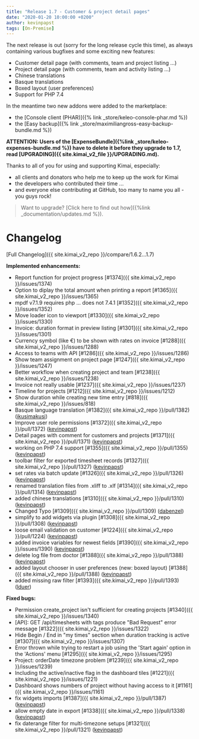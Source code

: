 ```yaml
---
title: "Release 1.7 - Customer & project detail pages"
date: "2020-01-20 10:00:00 +0200"
author: kevinpapst
tags: [On-Premise]
---
```


The next release is out (sorry for the long release cycle this time), as always containing various bugfixes and some exciting new features:

- Customer detail page (with comments, team and project listing ...)
- Project detail page (with comments, team and activity listing ...)
- Chinese translations
- Basque translations
- Boxed layout (user preferences)
- Support for PHP 7.4

In the meantime two new addons were added to the marketplace:
- the [Console client (PHAR)]({% link _store/keleo-console-phar.md %})
- the [Easy backup]({% link _store/maximiliangross-easy-backup-bundle.md %})

**ATTENTION: Users of the [ExpenseBundle]({%link _store/keleo-expenses-bundle.md %}) have to delete it before they upgrade to 1.7, 
read [UPGRADING]({{ site.kimai_v2_file }}/UPGRADING.md).**

Thanks to all of you for using and supporting Kimai, especially:
- all clients and donators who help me to keep up the work for Kimai
- the developers who contributed their time ...
- and everyone else contributing at GitHub, too many to name you all - you guys rock!

> Want to upgrade? [Click here to find out how]({%link _documentation/updates.md %}).

# Changelog

[Full Changelog]({{ site.kimai_v2_repo }}/compare/1.6.2...1.7)

**Implemented enhancements:**

- Report function for project progress [\#1374]({{ site.kimai_v2_repo }}/issues/1374)
- Option to diplay the total amount when printing a report [\#1365]({{ site.kimai_v2_repo }}/issues/1365)
- mpdf v7.1.9 requires php ... does not 7.4.1 [\#1352]({{ site.kimai_v2_repo }}/issues/1352)
- Move loader icon to viewport [\#1330]({{ site.kimai_v2_repo }}/issues/1330)
- Invoice: duration format in preview listing [\#1301]({{ site.kimai_v2_repo }}/issues/1301)
- Currency symbol \(like €\) to be shown with rates on invoice [\#1288]({{ site.kimai_v2_repo }}/issues/1288)
- Access to teams with API [\#1286]({{ site.kimai_v2_repo }}/issues/1286)
- Show team assignment on project page [\#1247]({{ site.kimai_v2_repo }}/issues/1247)
- Better workflow when creating project and team [\#1238]({{ site.kimai_v2_repo }}/issues/1238)
- Invoice not really usable [\#1237]({{ site.kimai_v2_repo }}/issues/1237)
- Timeline for projects [\#1212]({{ site.kimai_v2_repo }}/issues/1212)
- Show duration while creating new time entry [\#818]({{ site.kimai_v2_repo }}/issues/818)
- Basque language translation [\#1382]({{ site.kimai_v2_repo }}/pull/1382) ([ikusimakusi](https://github.com/ikusimakusi))
- Improve user role permissions [\#1372]({{ site.kimai_v2_repo }}/pull/1372) ([kevinpapst](https://github.com/kevinpapst))
- Detail pages with comment for customers and projects [\#1371]({{ site.kimai_v2_repo }}/pull/1371) ([kevinpapst](https://github.com/kevinpapst))
- working on PHP 7.4 support [\#1355]({{ site.kimai_v2_repo }}/pull/1355) ([kevinpapst](https://github.com/kevinpapst))
- toolbar filter for exported timesheet records [\#1327]({{ site.kimai_v2_repo }}/pull/1327) ([kevinpapst](https://github.com/kevinpapst))
- set rates via batch update [\#1326]({{ site.kimai_v2_repo }}/pull/1326) ([kevinpapst](https://github.com/kevinpapst))
- renamed translation files from .xliff to .xlf [\#1314]({{ site.kimai_v2_repo }}/pull/1314) ([kevinpapst](https://github.com/kevinpapst))
- added chinese translations [\#1310]({{ site.kimai_v2_repo }}/pull/1310) ([kevinpapst](https://github.com/kevinpapst))
- Changed Typo [\#1309]({{ site.kimai_v2_repo }}/pull/1309) ([dabenzel](https://github.com/dabenzel))
- simplify to add widgets via plugin [\#1308]({{ site.kimai_v2_repo }}/pull/1308) ([kevinpapst](https://github.com/kevinpapst))
- loose email validation on customer [\#1224]({{ site.kimai_v2_repo }}/pull/1224) ([kevinpapst](https://github.com/kevinpapst))
- added invoice variables for newest fields [\#1390]({{ site.kimai_v2_repo }}/issues/1390) ([kevinpapst](https://github.com/kevinpapst))
- delete log file from doctor [\#1388]({{ site.kimai_v2_repo }}/pull/1388) ([kevinpapst](https://github.com/kevinpapst))
- added layout chooser in user preferences (new: boxed layout) [\#1388]({{ site.kimai_v2_repo }}/pull/1388) ([kevinpapst](https://github.com/kevinpapst))
- added missing raw filter [\#1393]({{ site.kimai_v2_repo }}/pull/1393) ([lduer](https://github.com/lduer))

**Fixed bugs:**

- Permission create\_project isn't sufficient for creating projects [\#1340]({{ site.kimai_v2_repo }}/issues/1340)
- \[API\]: GET ​/api​/timesheets with tags produce "Bad Request" error message [\#1322]({{ site.kimai_v2_repo }}/issues/1322)
- Hide Begin / End in "my times" section when duration tracking is active [\#1307]({{ site.kimai_v2_repo }}/issues/1307)
- Error thrown while trying to restart a job using the 'Start again' option in the 'Actions' menu [\#1295]({{ site.kimai_v2_repo }}/issues/1295)
- Project: orderDate timezone problem [\#1239]({{ site.kimai_v2_repo }}/issues/1239)
- Including the active/inactive flag in the dashboard tiles [\#1221]({{ site.kimai_v2_repo }}/issues/1221)
- Dashboard shows numbers of project without having access to it [\#1161]({{ site.kimai_v2_repo }}/issues/1161)
- fix widgets imports [\#1387]({{ site.kimai_v2_repo }}/pull/1387) ([kevinpapst](https://github.com/kevinpapst))
- allow empty date in export [\#1338]({{ site.kimai_v2_repo }}/pull/1338) ([kevinpapst](https://github.com/kevinpapst))
- fix daterange filter for multi-timezone setups [\#1321]({{ site.kimai_v2_repo }}/pull/1321) ([kevinpapst](https://github.com/kevinpapst))
